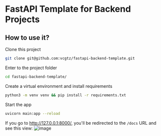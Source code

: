 # FastAPI Template for Backend Projects

## How to use it?
Clone this project
```bash
git clone git@github.com:vcgtz/fastapi-backend-template.git
```

Enter to the project folder
```bash
cd fastapi-backend-template/
```

Create a virtual environment and install requirements
```bash
python3 -m venv venv && pip install -r requirements.txt
```

Start the app
```bash
uvicorn main:app --reload
```

If you go to http://127.0.0.1:8000/, you'll be redirected to the `/docs` URL and see this view:
![image](https://github.com/vcgtz/fastapi-backend-template/assets/55886451/1b15da71-695a-4ee0-a374-67203f4b9b46)

